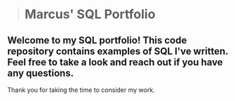 > # Marcus' SQL Portfolio

## Welcome to my SQL portfolio! This code repository contains examples of SQL I've written. Feel free to take a look and reach out if you have any questions.

Thank you for taking the time to consider my work.
